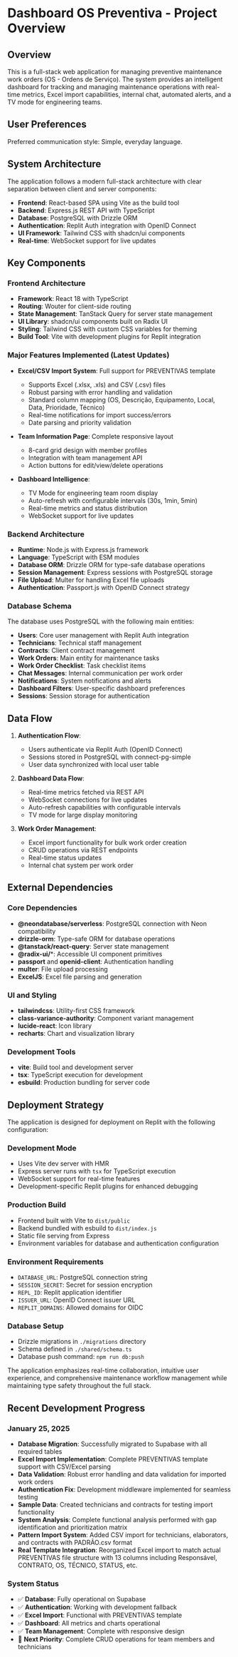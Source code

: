 # Dashboard OS Preventiva - Project Overview

## Overview

This is a full-stack web application for managing preventive maintenance work orders (OS - Ordens de Serviço). The system provides an intelligent dashboard for tracking and managing maintenance operations with real-time metrics, Excel import capabilities, internal chat, automated alerts, and a TV mode for engineering teams.

## User Preferences

Preferred communication style: Simple, everyday language.

## System Architecture

The application follows a modern full-stack architecture with clear separation between client and server components:

- **Frontend**: React-based SPA using Vite as the build tool
- **Backend**: Express.js REST API with TypeScript
- **Database**: PostgreSQL with Drizzle ORM
- **Authentication**: Replit Auth integration with OpenID Connect
- **UI Framework**: Tailwind CSS with shadcn/ui components
- **Real-time**: WebSocket support for live updates

## Key Components

### Frontend Architecture

- **Framework**: React 18 with TypeScript
- **Routing**: Wouter for client-side routing
- **State Management**: TanStack Query for server state management
- **UI Library**: shadcn/ui components built on Radix UI
- **Styling**: Tailwind CSS with custom CSS variables for theming
- **Build Tool**: Vite with development plugins for Replit integration

### Major Features Implemented (Latest Updates)

- **Excel/CSV Import System**: Full support for PREVENTIVAS template
  - Supports Excel (.xlsx, .xls) and CSV (.csv) files
  - Robust parsing with error handling and validation
  - Standard column mapping (OS, Descrição, Equipamento, Local, Data, Prioridade, Técnico)
  - Real-time notifications for import success/errors
  - Date parsing and priority validation

- **Team Information Page**: Complete responsive layout
  - 8-card grid design with member profiles
  - Integration with team management API
  - Action buttons for edit/view/delete operations

- **Dashboard Intelligence**: 
  - TV Mode for engineering team room display
  - Auto-refresh with configurable intervals (30s, 1min, 5min)
  - Real-time metrics and status distribution
  - WebSocket support for live updates

### Backend Architecture

- **Runtime**: Node.js with Express.js framework
- **Language**: TypeScript with ESM modules
- **Database ORM**: Drizzle ORM for type-safe database operations
- **Session Management**: Express sessions with PostgreSQL storage
- **File Upload**: Multer for handling Excel file uploads
- **Authentication**: Passport.js with OpenID Connect strategy

### Database Schema

The database uses PostgreSQL with the following main entities:
- **Users**: Core user management with Replit Auth integration
- **Technicians**: Technical staff management
- **Contracts**: Client contract management
- **Work Orders**: Main entity for maintenance tasks
- **Work Order Checklist**: Task checklist items
- **Chat Messages**: Internal communication per work order
- **Notifications**: System notifications and alerts
- **Dashboard Filters**: User-specific dashboard preferences
- **Sessions**: Session storage for authentication

## Data Flow

1. **Authentication Flow**: 
   - Users authenticate via Replit Auth (OpenID Connect)
   - Sessions stored in PostgreSQL with connect-pg-simple
   - User data synchronized with local user table

2. **Dashboard Data Flow**:
   - Real-time metrics fetched via REST API
   - WebSocket connections for live updates
   - Auto-refresh capabilities with configurable intervals
   - TV mode for large display monitoring

3. **Work Order Management**:
   - Excel import functionality for bulk work order creation
   - CRUD operations via REST endpoints
   - Real-time status updates
   - Internal chat system per work order

## External Dependencies

### Core Dependencies
- **@neondatabase/serverless**: PostgreSQL connection with Neon compatibility
- **drizzle-orm**: Type-safe ORM for database operations
- **@tanstack/react-query**: Server state management
- **@radix-ui/***: Accessible UI component primitives
- **passport** and **openid-client**: Authentication handling
- **multer**: File upload processing
- **ExcelJS**: Excel file parsing and generation

### UI and Styling
- **tailwindcss**: Utility-first CSS framework
- **class-variance-authority**: Component variant management
- **lucide-react**: Icon library
- **recharts**: Chart and visualization library

### Development Tools
- **vite**: Build tool and development server
- **tsx**: TypeScript execution for development
- **esbuild**: Production bundling for server code

## Deployment Strategy

The application is designed for deployment on Replit with the following configuration:

### Development Mode
- Uses Vite dev server with HMR
- Express server runs with `tsx` for TypeScript execution
- WebSocket support for real-time features
- Development-specific Replit plugins for enhanced debugging

### Production Build
- Frontend built with Vite to `dist/public`
- Backend bundled with esbuild to `dist/index.js`
- Static file serving from Express
- Environment variables for database and authentication configuration

### Environment Requirements
- `DATABASE_URL`: PostgreSQL connection string
- `SESSION_SECRET`: Secret for session encryption
- `REPL_ID`: Replit application identifier
- `ISSUER_URL`: OpenID Connect issuer URL
- `REPLIT_DOMAINS`: Allowed domains for OIDC

### Database Setup
- Drizzle migrations in `./migrations` directory
- Schema defined in `./shared/schema.ts`
- Database push command: `npm run db:push`

The application emphasizes real-time collaboration, intuitive user experience, and comprehensive maintenance workflow management while maintaining type safety throughout the full stack.

## Recent Development Progress

### January 25, 2025
- **Database Migration**: Successfully migrated to Supabase with all required tables
- **Excel Import Implementation**: Complete PREVENTIVAS template support with CSV/Excel parsing
- **Data Validation**: Robust error handling and data validation for imported work orders
- **Authentication Fix**: Development middleware implemented for seamless testing
- **Sample Data**: Created technicians and contracts for testing import functionality
- **System Analysis**: Complete functional analysis performed with gap identification and prioritization matrix
- **Pattern Import System**: Added CSV import for technicians, elaborators, and contracts with PADRÃO.csv format
- **Real Template Integration**: Reorganized Excel import to match actual PREVENTIVAS file structure with 13 columns including Responsável, CONTRATO, OS, TÉCNICO, STATUS, etc.

### System Status
- ✅ **Database**: Fully operational on Supabase
- ✅ **Authentication**: Working with development fallback
- ✅ **Excel Import**: Functional with PREVENTIVAS template
- ✅ **Dashboard**: All metrics and charts operational
- ✅ **Team Management**: Complete with responsive design
- 🔄 **Next Priority**: Complete CRUD operations for team members and technicians